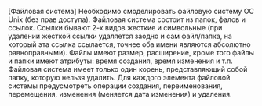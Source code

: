 [Файловая система]
Необходимо смоделировать файловую систему ОС Unix (без прав доступа).
Файловая система состоит из папок, фалов и ссылок.
Ссылки бывают 2-х видов жесткие и символьные
(при удалении жесткой ссылки удаляется заодно и сам файл/папка, на который эта ссылка ссылается, точнее оба имени являются абсолютно равноправными).
Файлы имеют размер, расширение, кроме того файлы и папки имеют атрибуты: время создания, время изменения и т.п.
Файловая система имеет только один корень, представляющий собой папку, которую нельзя удалить.
Для каждого элемента файловой системы предусмотреть операции создания, переименования, перемещения, изменения (меняется дата изменения) и удаления.
